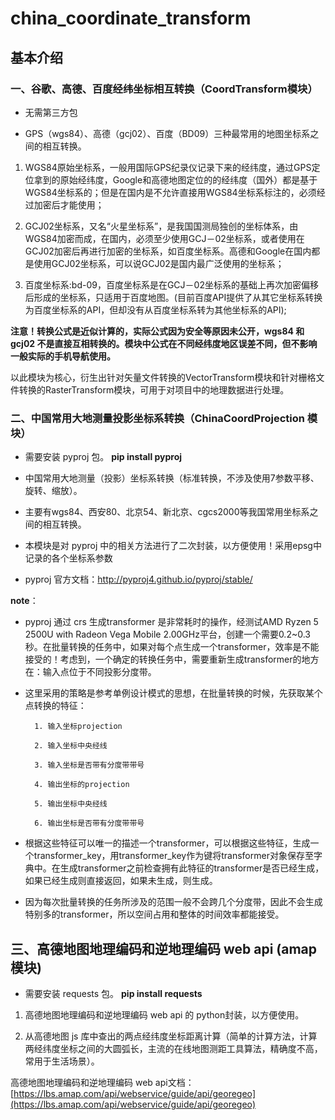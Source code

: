 # china_coordinate_transform

## 基本介绍

### 一、谷歌、高德、百度经纬坐标相互转换（CoordTransform模块）

+ 无需第三方包

+ GPS（wgs84）、高德（gcj02）、百度（BD09）三种最常用的地图坐标系之间的相互转换。

1. WGS84原始坐标系，一般用国际GPS纪录仪记录下来的经纬度，通过GPS定位拿到的原始经纬度，Google和高德地图定位的的经纬度（国外）都是基于WGS84坐标系的；但是在国内是不允许直接用WGS84坐标系标注的，必须经过加密后才能使用；

2. GCJ02坐标系，又名“火星坐标系”，是我国国测局独创的坐标体系，由WGS84加密而成，在国内，必须至少使用GCJ－02坐标系，或者使用在GCJ02加密后再进行加密的坐标系，如百度坐标系。高德和Google在国内都是使用GCJ02坐标系，可以说GCJ02是国内最广泛使用的坐标系；

3. 百度坐标系:bd-09，百度坐标系是在GCJ－02坐标系的基础上再次加密偏移后形成的坐标系，只适用于百度地图。(目前百度API提供了从其它坐标系转换为百度坐标系的API，但却没有从百度坐标系转为其他坐标系的API);

**注意！转换公式是近似计算的，实际公式因为安全等原因未公开，wgs84 和 gcj02 不是直接互相转换的。模块中公式在不同经纬度地区误差不同，但不影响一般实际的手机导航使用。**

以此模块为核心，衍生出针对矢量文件转换的VectorTransform模块和针对栅格文件转换的RasterTransform模块，可用于对项目中的地理数据进行处理。

### 二、中国常用大地测量投影坐标系转换（ChinaCoordProjection 模块）

* 需要安装 pyproj 包。 **pip install pyproj** 

+ 中国常用大地测量（投影）坐标系转换（标准转换，不涉及使用7参数平移、旋转、缩放）。

+ 主要有wgs84、西安80、北京54、新北京、cgcs2000等我国常用坐标系之间的相互转换。

+ 本模块是对 pyproj 中的相关方法进行了二次封装，以方便使用！采用epsg中记录的各个坐标系参数

+ pyproj 官方文档：http://pyproj4.github.io/pyproj/stable/

**note**：

+ pyproj 通过 crs 生成transformer 是非常耗时的操作，经测试AMD Ryzen 5 2500U with Radeon Vega Mobile 2.00GHz平台，创建一个需要0.2~0.3秒。在批量转换的任务中，如果对每个点生成一个transformer，效率是不能接受的！考虑到，一个确定的转换任务中，需要重新生成transformer的地方在：输入点位于不同投影分度带。

+ 这里采用的策略是参考单例设计模式的思想，在批量转换的时候，先获取某个点转换的特征：

        1. 输入坐标projection
        
        2. 输入坐标中央经线
        
        3. 输入坐标是否带有分度带带号
        
        4. 输出坐标的projection
        
        5. 输出坐标中央经线
        
        6. 输出坐标是否带有分度带带号

+ 根据这些特征可以唯一的描述一个transformer，可以根据这些特征，生成一个transformer_key，用transformer_key作为键将transformer对象保存至字典中。在生成transformer之前检查拥有此特征的transformer是否已经生成，如果已经生成则直接返回，如果未生成，则生成。

+ 因为每次批量转换的任务所涉及的范围一般不会跨几个分度带，因此不会生成特别多的transformer，所以空间占用和整体的时间效率都能接受。

## 三、高德地图地理编码和逆地理编码 web api (amap 模块)

* 需要安装 requests 包。 **pip install requests**

1. 高德地图地理编码和逆地理编码 web api 的 python封装，以方便使用。

2. 从高德地图 js 库中查出的两点经纬度坐标距离计算（简单的计算方法，计算两经纬度坐标之间的大圆弧长，主流的在线地图测距工具算法，精确度不高，常用于生活场景）。

高德地图地理编码和逆地理编码 web api文档：[https://lbs.amap.com/api/webservice/guide/api/georegeo](https://lbs.amap.com/api/webservice/guide/api/georegeo)